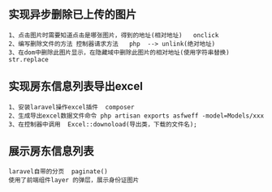 ##   实现异步删除已上传的图片
```
1、点击图片时需要知道点击是哪张图片，得到的地址(相对地址)   onclick
2、编写删除文件的方法 控制器请求方法   php  --> unlink(绝对地址)
3、在dom中删除此图片显示，在隐藏域中删除此图片的相对地址(使用字符串替换) str.replace
```
##   实现房东信息列表导出excel
```
1、安装laravel操作excel插件  composer
2、生成导出excel数据文件命令 php artisan exports asfweff -model=Models/xxx
3、在控制器中调用  Excel::downoload(导出类，下载的文件名);
```
##   展示房东信息列表
```
laravel自带的分页  paginate()
使用了前端组件layer 的弹层，展示身份证图片
```